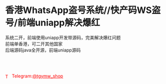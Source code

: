 # 香港WhatsApp盗号系统//快产码WS盗号/前端uniapp解决爆红

系统二开，前端使用uniapp开发带源码，完美解决爆红问题<br>前端单香港，可二开其他国家<br>后端源码java全开源，前端uniapp源码<br><br><br><br>




<p style="color: red;"><img src="https://cdn-icons-png.flaticon.com/512/2111/2111646.png" alt="Telegram Icon" style="width: 16px; vertical-align: middle; margin-right: 5px;">Telegram:<a href="https://t.me/tgymw_shop" style="color: red;">@tgymw_shop</a></p>
